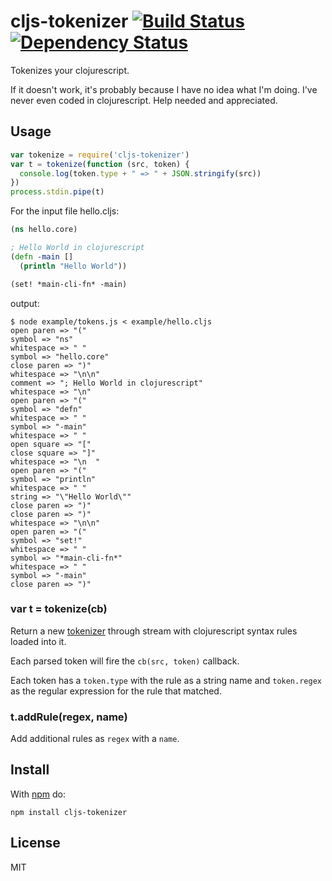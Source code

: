 cljs-tokenizer [![Build Status](https://travis-ci.org/alanshaw/cljs-tokenizer.png)](https://travis-ci.org/alanshaw/cljs-tokenizer) [![Dependency Status](https://david-dm.org/alanshaw/cljs-tokenizer.png?theme=shields.io)](https://david-dm.org/alanshaw/cljs-tokenizer)
===
Tokenizes your clojurescript.

If it doesn't work, it's probably because I have no idea what I'm doing. I've never even coded in clojurescript. Help needed and appreciated.

Usage
---

```javascript
var tokenize = require('cljs-tokenizer')
var t = tokenize(function (src, token) {
  console.log(token.type + " => " + JSON.stringify(src))
})
process.stdin.pipe(t)
```

For the input file hello.cljs:

```clojure
(ns hello.core)

; Hello World in clojurescript
(defn -main []
  (println "Hello World"))

(set! *main-cli-fn* -main)
```

output:

```
$ node example/tokens.js < example/hello.cljs
open paren => "("
symbol => "ns"
whitespace => " "
symbol => "hello.core"
close paren => ")"
whitespace => "\n\n"
comment => "; Hello World in clojurescript"
whitespace => "\n"
open paren => "("
symbol => "defn"
whitespace => " "
symbol => "-main"
whitespace => " "
open square => "["
close square => "]"
whitespace => "\n  "
open paren => "("
symbol => "println"
whitespace => " "
string => "\"Hello World\""
close paren => ")"
close paren => ")"
whitespace => "\n\n"
open paren => "("
symbol => "set!"
whitespace => " "
symbol => "*main-cli-fn*"
whitespace => " "
symbol => "-main"
close paren => ")"
```

### var t = tokenize(cb)


Return a new [tokenizer](https://npmjs.org/package/tokenizer) through stream with clojurescript syntax rules loaded into it.

Each parsed token will fire the `cb(src, token)` callback.

Each token has a `token.type` with the rule as a string name and `token.regex` as the regular expression for the rule that matched.

### t.addRule(regex, name)

Add additional rules as `regex` with a `name`.

Install
---

With [npm](https://npmjs.org) do:

```
npm install cljs-tokenizer
```

License
---

MIT
